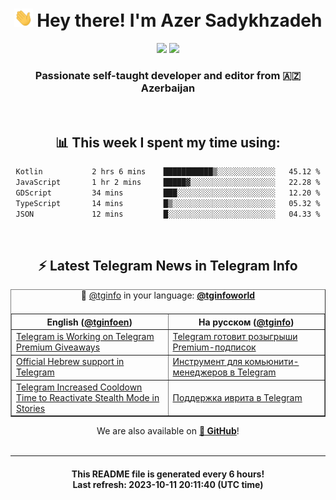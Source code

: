 <div align="center">
	<div>
		<h1>
      <img src="./assets/hi.gif" width="30px"> Hey there! I'm Azer Sadykhzadeh
    </h1>
    <img height="18" src="https://komarev.com/ghpvc/?username=sadykhzadeh&label=Views&color=2081c1&style=flat-square" />
		<a href="https://wakatime.com/Azer"> <img height="18" src="https://wakatime.com/badge/user/f80ae27a-c328-426f-a381-bc84136e2dd6.svg" /> </a>
    <h3>
      Passionate self-taught developer and editor from 🇦🇿 Azerbaijan
    </h3>
  </div>
  <br>

<h2>📊 This week I spent my time using:</h2>

<!--START_SECTION:waka-->

```txt
Kotlin           2 hrs 6 mins    ███████████▒░░░░░░░░░░░░░   45.12 %
JavaScript       1 hr 2 mins     █████▓░░░░░░░░░░░░░░░░░░░   22.28 %
GDScript         34 mins         ███░░░░░░░░░░░░░░░░░░░░░░   12.20 %
TypeScript       14 mins         █▒░░░░░░░░░░░░░░░░░░░░░░░   05.32 %
JSON             12 mins         █░░░░░░░░░░░░░░░░░░░░░░░░   04.33 %
```

<!--END_SECTION:waka-->

<br>

<h2>⚡️ Latest Telegram News in Telegram Info</h2>
  <table border>
		<tr>
			<th width="50%">English (<a href="https://t.me/tginfoen">@tginfoen</a>)</th>
			<th>На русском (<a href="https://t.me/tginfo">@tginfo</a>)</th>
		</tr>
		<caption>🚩 <a href="https://t.me/tginfo">@tginfo</a> in your language: <a href="https://t.me/tginfoworld"><b>@tginfoworld</b></a><caption/>
  <tr><td><a href="https://t.me/tginfoen/1747">Telegram is Working on Telegram Premium Giveaways</a></td>
    <td><a href="https://t.me/tginfo/3792">Telegram готовит розыгрыши Premium-подписок</a></td></tr><tr><td><a href="https://t.me/tginfoen/1745">Official Hebrew support in Telegram</a></td>
    <td><a href="https://t.me/tginfo/3791">Инструмент для комьюнити-менеджеров в Telegram</a></td></tr><tr><td><a href="https://t.me/tginfoen/1744">Telegram Increased Cooldown Time to Reactivate Stealth Mode in Stories</a></td>
    <td><a href="https://t.me/tginfo/3790">Поддержка иврита в Telegram</a></td></tr>
</table>
We are also available on <a href="https://github.com/tginfo"><b>🐙 GitHub</b></a>!
</div>

<br>
<hr>
<h4 align="center">This README file is generated <b>every 6 hours</b>!</br>Last refresh: <b>2023-10-11 20:11:40 (UTC time)</b></h4>
